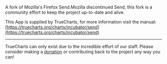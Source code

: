 A fork of Mozilla's Firefox Send.Mozilla discontinued Send, this fork is a community effort to keep the project up-to-date and alive.

This App is supplied by TrueCharts, for more information visit the manual: [https://truecharts.org/charts/incubator/send](https://truecharts.org/charts/incubator/send)

---

TrueCharts can only exist due to the incredible effort of our staff.
Please consider making a [donation](https://truecharts.org/about/sponsor) or contributing back to the project any way you can!
